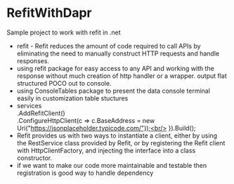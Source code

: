# RefitWithDapr
Sample project to work with refit in .net
- refit - Refit reduces the amount of code required to call APIs by eliminating the need to manually construct HTTP requests and handle responses.<br/>
- using refit package for easy access to any API and working with the response without much creation of
  http handler or a wrapper. output flat structured POCO out to console.<br/>
- using ConsoleTables package to present the data console terminal easily in customization table stuctures
- services<br/>
            .AddRefitClient<IUsersClient>()<br/>
            .ConfigureHttpClient(c => c.BaseAddress = new Uri("https://jsonplaceholder.typicode.com/"));<br/>
    }).Build();<br/>
- Refit provides us with two ways to instantiate a client, either by using the RestService class provided by Refit, or by registering the Refit client with HttpClientFactory, and injecting the interface into a class constructor.<br/>
- if we want to make our code more maintainable and testable then registration is good way to handle dependency<br/>
